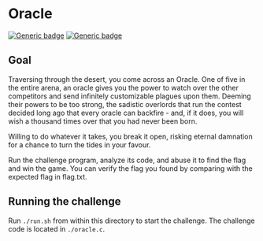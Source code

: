 # Oracle

[![Generic badge](https://img.shields.io/badge/Type-Pwn-red.svg)](https://shields.io/)
[![Generic badge](https://img.shields.io/badge/Level-Hard-red.svg)](https://shields.io/)

## Goal
Traversing through the desert, you come across an Oracle. One of five in the entire arena, an oracle gives you the power to watch over the other competitors and send infinitely customizable plagues upon them. Deeming their powers to be too strong, the sadistic overlords that run the contest decided long ago that every oracle can backfire - and, if it does, you will wish a thousand times over that you had never been born.

Willing to do whatever it takes, you break it open, risking eternal damnation for a chance to turn the tides in your favour.

Run the challenge program, analyze its code, and abuse it to find the flag and win the game. You can verify the flag you found by comparing with the expected flag in flag.txt.

## Running the challenge
Run `./run.sh` from within this directory to start the challenge.
The challenge code is located in `./oracle.c`.
